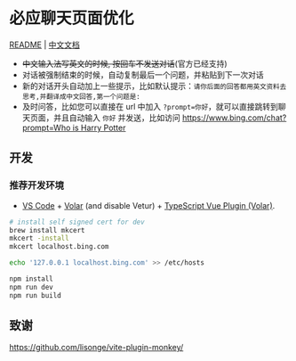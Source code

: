 # 必应聊天页面优化

[README](README.md) | [中文文档](README_zh.md)

- ~~中文输入法写英文的时候, 按回车不发送对话~~(官方已经支持)
- 对话被强制结束的时候，自动复制最后一个问题，并粘贴到下一次对话
- 新的对话开头自动加上一些提示，比如默认提示：`请你后面的回答都用英文资料去思考,并翻译成中文回答,第一个问题是:`
- 及时问答，比如您可以直接在 url 中加入 `?prompt=你好`，就可以直接跳转到聊天页面，并且自动输入 `你好` 并发送，比如访问 [https://www.bing.com/chat?prompt=Who is Harry Potter](https://www.bing.com/chat?prompt=Who%20is%20Harry%20Potter)

## 开发

### 推荐开发环境

- [VS Code](https://code.visualstudio.com/) + [Volar](https://marketplace.visualstudio.com/items?itemName=Vue.volar) (and disable Vetur) + [TypeScript Vue Plugin (Volar)](https://marketplace.visualstudio.com/items?itemName=Vue.vscode-typescript-vue-plugin).

```bash
# install self signed cert for dev
brew install mkcert
mkcert -install
mkcert localhost.bing.com

echo '127.0.0.1 localhost.bing.com' >> /etc/hosts

npm install
npm run dev
npm run build
```

## 致谢

https://github.com/lisonge/vite-plugin-monkey/
